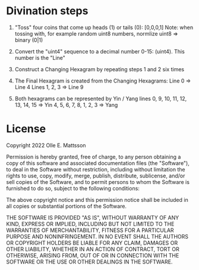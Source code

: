 # Divination steps

1. "Toss" four coins that come up heads (1) or tails (0): [0,0,0,1]
   Note: when tossing with, for example random uint8 numbers, normlize uint8 => binary (0|1)

2. Convert the "uint4" sequence to a decimal number 0-15: (uint4). This number is the "Line"

3. Construct a Changing Hexagram by repeating steps 1 and 2 six times

4. The Final Hexagram is created from the Changing Hexagrams:
   Line 0 => Line 4
   Lines 1, 2, 3 => Line 9

5. Both hexagrams can be represented by Yin / Yang lines
   0, 9, 10, 11, 12, 13, 14, 15 => Yin
   4, 5, 6, 7, 8, 1, 2, 3 => Yang


# License

Copyright 2022 Olle E. Mattsson

Permission is hereby granted, free of charge, to any person obtaining a copy of this software and associated documentation files (the "Software"), to deal in the Software without restriction, including without limitation the rights to use, copy, modify, merge, publish, distribute, sublicense, and/or sell copies of the Software, and to permit persons to whom the Software is furnished to do so, subject to the following conditions:

The above copyright notice and this permission notice shall be included in all copies or substantial portions of the Software.

THE SOFTWARE IS PROVIDED "AS IS", WITHOUT WARRANTY OF ANY KIND, EXPRESS OR IMPLIED, INCLUDING BUT NOT LIMITED TO THE WARRANTIES OF MERCHANTABILITY, FITNESS FOR A PARTICULAR PURPOSE AND NONINFRINGEMENT. IN NO EVENT SHALL THE AUTHORS OR COPYRIGHT HOLDERS BE LIABLE FOR ANY CLAIM, DAMAGES OR OTHER LIABILITY, WHETHER IN AN ACTION OF CONTRACT, TORT OR OTHERWISE, ARISING FROM, OUT OF OR IN CONNECTION WITH THE SOFTWARE OR THE USE OR OTHER DEALINGS IN THE SOFTWARE.